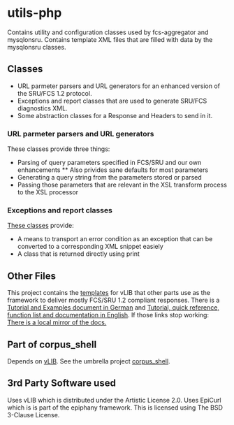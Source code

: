 # utils-php

Contains utility and configuration classes used by fcs-aggregator and mysqlonsru.
Contains template XML files that are filled with data by the mysqlonsru classes.  

## Classes

* URL parmeter parsers and URL generators for an enhanced version of the SRU/FCS 1.2
protocol.
* Exceptions and report classes that are used to generate SRU/FCS diagnostics XML.
* Some abstraction classes for a Response and Headers to send in it.

### URL parmeter parsers and URL generators

These classes provide three things:
* Parsing of query parameters specified in FCS/SRU and our own enhancements
** Also privides sane defaults for most parameters
* Generating a query string from the parameters stored or parsed
* Passing those parameters that are relevant in the XSL transform process
to the XSL processor

### Exceptions and report classes

[These classes](https://github.com/acdh-oeaw/utils-php/blob/master/diagnostics.php) provide:
* A means to transport an error condition as an exception that can be converted to a
corresponding XML snippet easiely
* A class that is returned directly using print

## Other Files

This project contains the [templates](https://github.com/acdh-oeaw/utils-php/tree/master/templates)
for vLIB that other parts use as the framework to deliver mostly FCS/SRU 1.2 compliant responses.
There is a [Tutorial and Examples document in German](http://vlib.clausvb.de/docs/vlib_einfuehrung.pdf)
and [Tutorial, quick reference, function list and documentation in English](http://vlib.clausvb.de/docs/vlibTemplate_english/table_of_content.html).
If those links stop working: [There is a local mirror of the docs.](https://acdh-oeaw.github.io/vLIB)

## Part of corpus_shell

Depends on [vLIB](https://github.com/acdh-oeaw/vLIB). See the umbrella project [corpus_shell](https://github.com/acdh-oeaw/corpus_shell).

## 3rd Party Software used

Uses vLIB which is distributed under the Artistic License 2.0.
Uses EpiCurl which is is part of the epiphany framework. This is licensed using
The BSD 3-Clause License.
